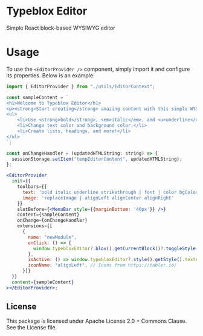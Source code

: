 # Typeblox Editor

Simple React block-based WYSIWYG editor

# Usage

To use the `<EditorProvider />` component, simply import it and configure its properties. Below is an example:

```jsx
import { EditorProvider } from "./utils/EditorContext";

const sampleContent = `
<h1>Welcome to Typeblox Editor</h1>
<p><strong>Start creating</strong> amazing content with this simple WYSIWYG editor!</p>
<ul>
    <li>Use <strong>bold</strong>, <em>italic</em>, and <u>underline</u> text formatting.</li>
    <li>Change text color and background color.</li>
    <li>Create lists, headings, and more!</li>
</ul>
`;

const onChangeHandler = (updatedHTMLString: string) => {
  sessionStorage.setItem("tempEditorContent", updatedHTMLString);
};

<EditorProvider
  init={{
    toolbars={{
      text: 'bold italic underline strikethrough | font | color bgColor | newModule',
      image: 'replaceImage | alignLeft alignCenter alignRight'
    }}
    slotBefore={<MenuBar style={{marginBottom: '40px'}} />}
    content={sampleContent}
    onChange={onChangeHandler}
    extensions={[
      {
        name: "newModule",
        onClick: () => {
          window.typebloxEditor?.blox().getCurrentBlock()?.toggleStyle('text-align', 'left');
        },
        isActive: () => window.typebloxEditor?.style().getStyle().textAlign === "left",
        iconName: "alignLeft", // Icons from https://tabler.io/
      }]}
  }}
  content={sampleContent}
></EditorProvider>;
```

## License

This package is licensed under Apache License 2.0 + Commons Clause. See the License file.
